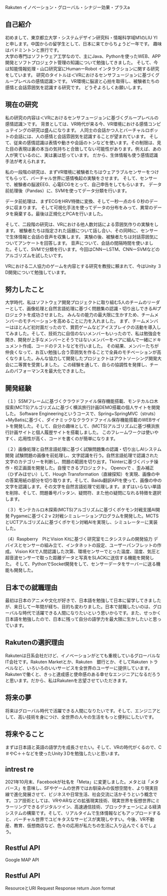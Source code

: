 Rakuten
イノベーション・グローバル・シナジー効果・プラスa

## 自己紹介
初めまして、東京都立大学・システムデザイン研究科・情報科学域M1のLIU YIと申します。中国からの留学生として、日本に来てからちょうど一年です。
趣味はバドミントンと旅行です。  
大学の専門はソフトウェア工学なので、主にJava、Pythonを使ったWEB、APP開発とソフトプロジェクト管理の知識について勉強してきました。
そして、今は知能情報処理・山口研究室にHumanーRobot インタラクションに関する研究をしています。
研究のタイトルは＜VRにおけるセンサフュージョンに基づくグループレベルの感情認識＞です。
VR環境に脳波と心拍を取得し、被験者たちの感情と会話雰囲気を認識する研究です。
どうぞよろしくお願いします。  

## 現在の研究
私の研究の内容は＜VRにおけるセンサフュージョンに基づくグループレベルの感情認識＞です。
背景としては、VR時代が来る今、VR環境における感情コンピュテイングの研究は盛んになります。
人同士の会話かつ人とバーチャルロボットの会話には、人の感情と会話雰囲気を認識することが望まれています。
そして、従来の感情認識は表情や動きや会話のトンなどを使います。その制限は、見た目の表現は裏の本当の気持ちと合致してない可能性があります。例えば、あの人が笑ているのに、実は裏は怒っています。
だから、生体情報も使う感情認識手法が考えられます。

私の一段階の研究は、まずVR環境に被験者たちはウェアラブルセンサーをつけてもらって、バーチャル世界に感情喚起の実験をさせます。
そして、センサーで、被験者の脳波EEG、心電ECGをとって、自己申告をしてもらいます。 
データ前処理後（Pandas）に、SVMを使ってデータ分類を行います。

データ前処理は、まずECGをHRV特徴に変換、そして一秒一点の６０秒のデータに収まります。
そして可視化手法を使ってデータの分布をみって、異常のデータを廃棄する。最後は正規化とPCAを行いました。

そして、二段階の研究は、VRにおける他人数対話による雰囲気作りの実験をします。 被験者たちは指定された話題について話し合い、その同時に、センサーで生体情報と会話の音声を収集します。 実験の後、被験者たちは対話雰囲気についてアンケートを回答します。
音声について、会話の間隔時間を使いました。そして、SVMで分類を行います。今回はCNNーLSTM、CNNーSVMなどのアルゴリズムを試したいです。

VRにおける二人協力のゲームを内容とする研究を教授に頼まれて、今はUnity ３D開発について勉強しています。

## 努力したこと
大学時代、私はソフトウェア開発プロジェクトに取り組む5人のチームのリーダーとして、画像処理と自然言語処理に基づく問題集の認識・切り出しできるAIプロジェクトを成功させました。
みんなの能力の最大限に生かすため、チームメンバーのモチベーションを高めることに力を入れました。
まず、チームメンバーはほとんど初対面だったので、賞罰ゲームなどアイスブレイクの活動を導入してみました。そして、技術力に自信のないメンバーもいったので、私は勉強会を開き、開発が上手なメンバーとそうではないメンバーをペアに組んで一緒にドキュメント作成、コードのテストなどを行いました。
その結果、メンバーたちが仲良くなって、お互い勉強し合う雰囲気を作ることで全員のモチベーションが高くなりました。みんな協力して開発したプロジェクトはアウトソーシング開発大会に二等賞を受賞しました。 
この経験を通して、自らの協調性を発揮し、チームのパフォーマンスを最大化できました。 

## 開発経験
（１）SSMフレームに基づくクラウドファイル保存機能搭載、モンテカルロ木探索(MCTS)アルゴリズムに基づく横浜旅行計画DEMO搭載の個人サイトを開発した。
Software Engineeringというコースで、Spring+SpringMVC（struts）+MyBatisに基づく、ダイナミックなクラウドファイル保存機能搭載のWEBサイトを開発した。そして、自分の趣味として、(MCTS)アルゴリズムに基づ横浜旅行計画サイトと個人履歴サイトを搭載しました。
このフレームワークは使いやすく、応用性が高く、コードを書くのが簡単になります。

（２）画像処理と自然言語処理に基づく試験問題集の認識・切り出しAIシステム開発
試験問題の画像を前処理し、文字認識を行う。自然言語処理で認識された文字のカテゴリーを判断し、問題の範囲を切り出す。Tkinterに基づくバッチ操作・校正画面を開発した。自慢できるプロジェクト。
Opencvで 、歪み補正（ひずみほせい）して、Hough Transformation（直線探知）を実現、画像の中の答案用紙の部分を切り取ります。そして、Baidu翻訳APIを使って、画像の中の文字を認識します。その文字を自然言語処理で処理します。まずはいらない単語を削除、そして、問題番号パッタン、疑問符、また他の疑問になれる特徴を選択します。



（３）モンテカルロ木探索(MCTS)アルゴリズムに基づくポケモン対戦支援AI開発
Pygameに基づく2 v 2対戦シミュレーションプログラムを開発した。MCTSとUCTアルゴリズムに基づくポケモン対戦AIを実現し、シミュレーターに実装した。

（4）Raspberry　PIとVision Kitに基づく研究室モニタシステムの開発協力
デバイスとセンサーの組み立て、インタネットの設定、ユーザーパンフレットの作成。
Vision Kitで人間認識した次第、環境センサーでとった温度、湿度、気圧と超音波センサーで取った距離データと写真をSLACKに送信する機能を開発した。
そして、PythonでSocket開発をして、センサーデータをサーバーに送る機能も開発した。

## 日本での就職理由
最初は日本のアニメや文化が好きで、日本語を勉強して日本に留学してきましたが、来日して一年間が経ち、目的も変わりました。日本で就職したいのは、グローバルな時代で活躍できる人間になりたいという思いからです。また、せっかく日本語を勉強したので、日本に残って自分の語学力を最大限に生かしたいと思っています。

## Rakutenの選択理由
Rakutenは日系会社だけど、イノベーションがとても重視しているグローバルなIT会社です。Rakuten Marketとか、Rakuten　銀行とか、そしてRakuten トラベルなど、いろいろのいいサービスを全世界のユーザーに提供しています。Rakutenで働くと、きっと達成感と使命感のある幸せなエンジニアになるだろうと思います。だから、私はRakutenを志望させていただきます。

## 将来の夢
将来はグローバル時代で活躍できる人間になりたいです。そして、エンジニアとして、高い技術を身につけ、全世界の人々の生活をもっと便利にしたいです。

## 将来やること
まずは日本語と英語の語学力を成長させたい。そして、VRの時代がくるので、C＃やC＋＋などを使ったUnity３Dを勉強したいと思います。

## intrest re
2021年10月末、Facebookが社名を「Meta」に変更しました。メタとは「メタバース」を意味し、SFやゲームの世界ではお馴染みの仮想空間を、より現実目線で進化発展させて、ビジネスや日常生活、社会交流に活かそうという概念です。コア技術としては、VRやARなどの拡張現実技術、現実世界を仮想世界にミラーリングできるデジタルツイン、高速通信技術、ブロックチェーンによる経済システムの構築です。そして、リアルタイムで生体情報などもアップロードすると、バーチャル世界でユビキタスなサービスが実現しやすい。今後、VR不動産、教育、仮想商店など、色々の応用が私たちの生活に入り込んでくるでしょう。 

## Restful API
Google MAP API

## Restful API
ResourceとURI
Request
Response
return Json format
